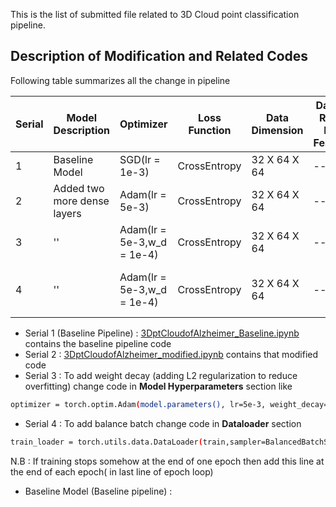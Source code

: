 This is the list of submitted file related to 3D Cloud point classification pipeline.

## Description of Modification and Related Codes

Following table summarizes all the change in pipeline

| Serial | Model Description | Optimizer | Loss Function | Data Dimension | Dataset Relatd New Features | Other new features |
| --- | --- | --- | --- | --- | --- | --- |
| 1 | Baseline Model | SGD(lr = 1e-3) | CrossEntropy | 32 X 64 X 64 | -- | -- |
| 2 | Added two more dense layers | Adam(lr = 5e-3) | CrossEntropy | 32 X 64 X 64 | -- | -- |
| 3 | '' | Adam(lr = 5e-3,w_d = 1e-4) | CrossEntropy | 32 X 64 X 64 | -- | -- |
| 4 | '' | Adam(lr = 5e-3,w_d = 1e-4) | CrossEntropy | 32 X 64 X 64 | -- | Adding Balance Batch in training |



- Serial 1  (Baseline Pipeline) : [3DptCloudofAlzheimer_Baseline.ipynb](3DptCloudofAlzheimer_Baseline.ipynb) contains the baseline pipeline code
- Serial 2 : [3DptCloudofAlzheimer_modified.ipynb](3DptCloudofAlzheimer_modified.ipynb) contains that modified code
- Serial 3 : To add weight decay (adding L2 regularization to reduce overfitting) change code in **Model Hyperparameters** section like 
```bash
optimizer = torch.optim.Adam(model.parameters(), lr=5e-3, weight_decay=1e-4)
```
- Serial 4 : To add balance batch change code in **Dataloader** section 
```bash
train_loader = torch.utils.data.DataLoader(train,sampler=BalancedBatchSampler(train), batch_size = batch_size, num_workers=4)
```

N.B : If training stops somehow at the end of one epoch then add this line at the end of each epoch( in last line of epoch loop)



- Baseline Model (Baseline pipeline) : 



